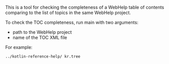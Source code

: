 This is a tool for checking the completeness of a WebHelp table of contents
comparing to the list of topics in the same WebHelp project.

To check the TOC completeness, run main with two arguments:
* path to the WebHelp project
* name of the TOC XML file

For example:

`../kotlin-reference-help/ kr.tree` 
